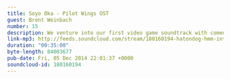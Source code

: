 ```yaml
---
title: Soyo Oka - Pilot Wings OST
guest: Brent Weinbach
number: 15
description: We venture into our first video game soundtrack with comedian, legacy videogame expert and elevator operator Brent Weinbach.
link-mp3: http://feeds.soundcloud.com/stream/180160194-hatondog-hmm-interesting-choice-ep15-soyo-oka-pilot-wings-ost-feat-brent-weinbach.mp3
duration: "00:35:00"
byte-length: 84003677
pub-date: Fri, 05 Dec 2014 22:01:37 +0000
soundcloud-id: 180160194
---
```

